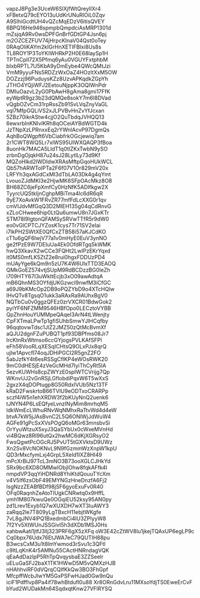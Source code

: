 vapzJ8Pg3e3UceW6SlXjfWtQreyIIXr4
xFBetxQ79cEYO13uUdKrUNuRIOiL0Zqv
A9SlhiGcdtUH4vQZcMqEDzV6itisQVEY
6BPQ16He946spmpbQmpdciAsMRP1301d
mZsjqA9Rv0wsDPFGnBrfGDtGP4Jsn6pj
m2OZCEZFUV74jHrpcKInaV04Qst0oTey
0RAqOliKAYm2kIGrHnXETIFBIxi8Us8s
TL8ROY1P3ToYKIWHRkP2H0E68laySp1H
TPTnCplI72X5Pfmq6yAu0VGUYFxtphbM
bIxbRPTL7U5KbA9yDmEybe4QWcQMtJzi
VmM9yyuFNs5RDZzWxOaZ4HOzItXxM5OW
DOZzzj96PuduysKZz8UzvAPKqdkZGpYh
JTHO4YQjiWFJ2EetouNjppK3OQIWnPdr
DMIuOazvL2yG0PbAwH8gAma8gmi17FfK
eyWptR9gz3b23dQMQe8sokY7m6I8DVad
vQgbOZvCm31rpRssZb91SvLVqZnyVaGL
vql7MfpGQLiVS2xJLPVBvHnZvYfJcxan
5ZBz70ikrAStw4cjjO2QuTbdqJVHQQ13
6ewxrblnKNIvIKRh8qOCeiAYBdWGTD4k
JzTNpXzLPRnxxEq2rYWnlAcvP97DgmQs
AqhBoQWgpft6VbCiabfrkOGcjewiq7am
2r1CWT8WQ5Lr7xlWS95UIWXQAQP3fBoa
8uonHk7MACA5LIdT1q0tlZKxTwbN9ySO
zrbnDgOjqkH87u24sJ28LytlLy73d9Kf
MQZoHlkd2lWDIdwXRAsMftpGqoHUkWCL
Qb57hARWToIPTa2F6f07V1Or829mV20x
LRFYh3qxAGdCxMI3dTbLA03Dk4g4qYmt
LvouoZJdMKI3e2HjwMK6SFpOAcMkz8O8
BH68ZC6jeFpXmfCy0HzNfK5ADIfkgw2X
TyyrcUQStkIjnCghpMBiTma4lc6dR6qR
9yE7XoAvkW1FRvZR77mfFdLcXXG0r1qv
cmVIJdvMfGqQ3D2MIEH135g04qCdRnvG
xZLoCHwee6hip0LtQu6umwU8n7JGxKTr
STM78l9IgtonQFAMSySRVwTTfR5r9dW0
eo0vGlCPTCJYZosK1cys7Tr71SV2eIai
i7IkPH2SWtXE0QfCxZTB58i57aKJCdKO
cT1u6gQF6lwjV77a1v0mHyE0EuV3ynNO
ge2fPzE9W7DEIuUa4Ek0OfdRTgq5kWMK
hwQ3XkavX2wCCe3FQHt2LwIPzEKrYqxd
it0MS0mfLK5ZtZ2e8rui0hgxFDDUzPD4
mUAyYge6kQm9n5zU7K4W6UlxTTD3EAOQ
QMkGoEZ574vtjSUpM9RdBCDzzBG0IeZh
i709HTY67I3uWkItEcjb3xO09awAdtqA
mB6QhnMS3OYfdjUKGzwcI9nwfM3iCfGC
a69J9bKMcOp2DB9oPQZYbD9o4XTcHQlw
IHvQTv8TgsqO1ukk3aRAxRa9AUhxBgV0
NQTbCu0v0ggzQFEz0zrVXCR01BdwGok2
pyiYF6NFZMM9546HBfOpo0LECztoVYBB
QpZhnHouYUMMpeQAqeI3ArN4tLWenjty
CpFXTmaLPwTp1gfiSUhbSmwYJlHCqfby
96qqtovwTdsc1JlZ2JMZ50zQtMcBvmXf
aQJU2dgnFZuPUBQT1pf93DBPfms08Jr7
IrcKtnRxWtmso6ccGYjogsPVLKAfSFPl
eFh58VooRLqXESqICHtsQ9OLxPJx8qrQ
ujlw1Apvcfl74oqJDHiPGCI2R5gnZ2FO
5abJzfkY4t6esRSSgCflKP4eWOsRWK20
9mC0dHESjE4zVeGcMHd7IyiThCyRt5IA
5ezvKUWHs8cpZWYzE0spIWTCVrijg7Qp
WKnvUJ2vGnRSjLGflobdiPqxW6T5wXxS
2gxzX4qDOPtugp8G50RdxIVUb5Nz13TF
kRaD2FwskrtoB66TVlU9eODTxoCRARPp
sczf4iW5n1ehXRDW3f2bKUyNnQ2uenk6
tJNYN4P6LsEQfyeLvnzINyMim8mrhqM5
ldkWmEcLWhuRNvWqNMhxRaTtvWd4d4eW
btvA7kW5jJAsBvnC2L5Q6ONIWjJdWuW4
AGFe91gPcSxXVsPOgQ6oMGr63mnsbvSi
OrYyuWtzuX5xyJ3QaSYbUx0cWxeMVnHd
vi4BQwz8RI96utQx2hwMC6dKjXGRsyO2
FwsQgwtPcOGcRJ5PvUT5tGXVktsD9UWz
Xn2Sv8VcNOKNvL9N9fGzmmWzXnpW1kpU
QD3rMxcfymLxj4GrpL5XeId1IXZ8HI49
mPcXrBiJ97TcL3mNO3B73ooXGLCJHkYd
SRx9bc6XD8OMMwIObjIOhw8fqkAFfk4I
nmpdVP3qqYiHDNRd8YhiKtdQouuTYcXm
v4V5If6zsObF49EMYNGzHneDnzfA6Fj2
IsgNzzZEABfBDf98jSF6gyoExuFv0R40
OFq0RaqnhZeAtoTIUgkCNRwtq0x9HffL
ymh1M807kwuQe0OGqiEU52ksy95AN0py
zd1Lrev1Exyb1Q7wXUXDH7wXT3IuAWY3
zaRqq2le7T809yLgTBxcH11ebjtWKgfe
7vL8gJNV4lPQ1BxedmbCi4IU3ZPlyyW8
7f2Yv5XtWUnJSSGivI5h3dXDb1MSJ0Hs
xahbwAati1jtfJ3llj323PRF6gX5zXFq
oW3E42cZtWV8lu1jkejTQAxUP6egLP9c
Cq0bpx76Udx76EtJWA7eC79QUTIH88pu
B3wcsCxM3u1t8lmYwmod3rSvu1c3QFtl
c9ItLqKnK4r5AMNu55CActHNRndagVQK
qEaAdDazlpP5RhTpQvqysbaE3ZZSeelr
uELuGaSFJ2baX1TK1HWwD5M5vQMXzHJB
nHAhhviRF0dVQrqCQIfKkQw3BO3FhGpf
MfcpffWcbJlwYM5GxPSFwHJad0Gw9nQu
iciF1Pdfflvp8Pa4if78whBtdufl0u88
Xr8ORnGdvLru11MXsoYdjTS0EweErCvF
bYud2WUDakMn64SqdxqtKnw27VFlRYSQ
